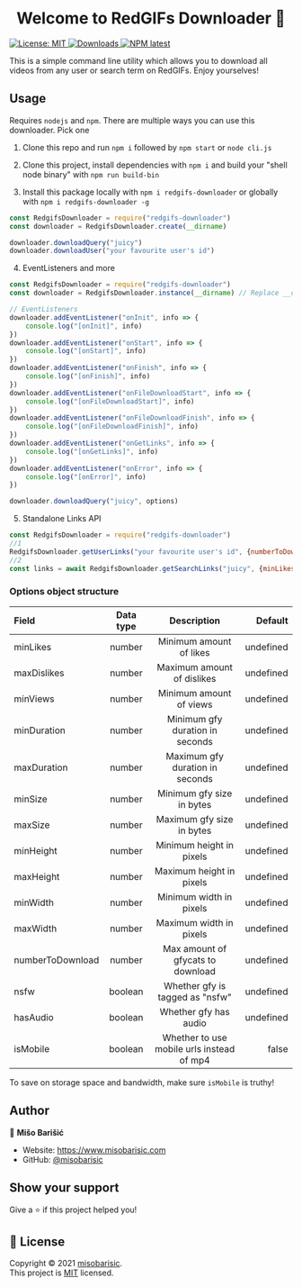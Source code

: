 <h1 align="center">Welcome to RedGIFs Downloader 👋</h1>
<p>
  <a href="https://github.com/misobarisic/redgifs-downloader/blob/master/LICENSE" target="_blank">
    <img alt="License: MIT" src="https://img.shields.io/badge/License-MIT-yellow.svg" />
    <img alt="Downloads" src="https://img.shields.io/npm/dt/redgifs-downloader" />
    <img alt="NPM latest" src="https://img.shields.io/npm/v/redgifs-downloader" />
   </a>
</p>
This is a simple command line utility which allows you to download all videos from any user or search term on RedGIFs. Enjoy yourselves!

## Usage

Requires `nodejs` and `npm`. There are multiple ways you can use this downloader. Pick one

1. Clone this repo and run `npm i` followed by `npm start` or `node cli.js`

2. Clone this project, install dependencies with `npm i` and build your "shell node binary" with `npm run build-bin`

3. Install this package locally with `npm i redgifs-downloader` or globally with `npm i redgifs-downloader -g`

```javascript
const RedgifsDownloader = require("redgifs-downloader")
const downloader = RedgifsDownloader.create(__dirname)

downloader.downloadQuery("juicy")
downloader.downloadUser("your favourite user's id")
```

4. EventListeners and more
```javascript
const RedgifsDownloader = require("redgifs-downloader")
const downloader = RedgifsDownloader.instance(__dirname) // Replace __dirname with your prefered directory of choice

// EventListeners
downloader.addEventListener("onInit", info => {
    console.log("[onInit]", info)
})
downloader.addEventListener("onStart", info => {
    console.log("[onStart]", info)
})
downloader.addEventListener("onFinish", info => {
    console.log("[onFinish]", info)
})
downloader.addEventListener("onFileDownloadStart", info => {
    console.log("[onFileDownloadStart]", info)
})
downloader.addEventListener("onFileDownloadFinish", info => {
    console.log("[onFileDownloadFinish]", info)
})
downloader.addEventListener("onGetLinks", info => {
    console.log("[onGetLinks]", info)
})
downloader.addEventListener("onError", info => {
    console.log("[onError]", info)
})

downloader.downloadQuery("juicy", options)
```

5. Standalone Links API

```javascript
const RedgifsDownloader = require("redgifs-downloader")
//1
RedgifsDownloader.getUserLinks("your favourite user's id", {numberToDownload: 2}).then(console.log)
//2
const links = await RedgifsDownloader.getSearchLinks("juicy", {minLikes: 3})
```

### Options object structure

| Field |  Data type  | Description | Default |
|:-----|:--------:|:--------:|------:|
| minLikes  | number | Minimum amount of likes | undefined |
| maxDislikes  | number | Maximum amount of dislikes | undefined |
| minViews  | number | Minimum amount of views | undefined |
| minDuration   |  number  |   Minimum gfy duration in seconds | undefined |
| maxDuration   |  number  |   Maximum gfy duration in seconds | undefined |
| minSize   |  number  |   Minimum gfy size in bytes | undefined |
| maxSize   |  number  |   Maximum gfy size in bytes | undefined |
| minHeight   |  number  |   Minimum height in pixels | undefined |
| maxHeight   |  number  |   Maximum height in pixels | undefined |
| minWidth   |  number  |   Minimum width in pixels | undefined |
| maxWidth   |  number  |   Maximum width in pixels | undefined |
| numberToDownload   |  number  |   Max amount of gfycats to download | undefined |
| nsfw   |  boolean  |   Whether gfy is tagged as "nsfw" | undefined |
| hasAudio   |  boolean  |   Whether gfy has audio | undefined |
| isMobile   |  boolean  |   Whether to use mobile urls instead of mp4 | false |

To save on storage space and bandwidth, make sure `isMobile` is truthy!

## Author

👤 **Mišo Barišić**

* Website: https://www.misobarisic.com
* GitHub: [@misobarisic](https://github.com/misobarisic)

## Show your support

Give a ⭐️ if this project helped you!

## 📝 License

Copyright © 2021 [misobarisic](https://github.com/misobarisic).<br />
This project is [MIT](https://github.com/misobarisic/redgifs-downloader/blob/master/LICENSE) licensed.
